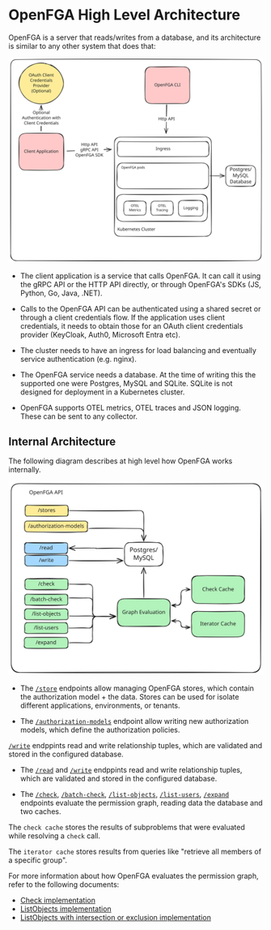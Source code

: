 # OpenFGA High Level Architecture

OpenFGA is a server that reads/writes from a database, and its architecture is similar to any other system that does that:

![basic_architecture](deployment.svg)

- The client application is a service that calls OpenFGA. It can call it using the gRPC API or the HTTP API directly, or through OpenFGA's SDKs (JS, Python, Go, Java, .NET). 

- Calls to the OpenFGA API can be authenticated using a shared secret or through a client credentials flow. If the application uses client credentials, it needs to obtain those for an OAuth client credentials provider (KeyCloak, Auth0, Microsoft Entra etc). 

- The cluster needs to have an ingress for load balancing and eventually service authentication (e.g. nginx).

- The OpenFGA service needs a database. At the time of writing this the supported one were Postgres, MySQL and SQLite. SQLite is not designed for deployment in a Kubernetes cluster.
- OpenFGA supports OTEL metrics, OTEL traces and JSON logging. These can be sent to any collector.

## Internal Architecture

The following diagram describes at high level how OpenFGA works internally. 

![internals](internals.svg)

- The [`/store`](https://openfga.dev/api/service#/Stores/CreateStore) endpoints allow managing OpenFGA stores, which contain the authorization model + the data. Stores can be used for isolate different applications, environments, or tenants.

- The [`/authorization-models`](https://openfga.dev/api/service#/Authorization%20Models/WriteAuthorizationModel) endpoint allow writing new authorization models, which define the authorization policies.

 [`/write`](https://openfga.dev/api/service#/Relationship%20Tuples/Write) endppints read and write relationship tuples, which are validated and stored in the configured database.

- The [`/read`](https://openfga.dev/api/service#/Relationship%20Tuples/Read) and [`/write`](https://openfga.dev/api/service#/Relationship%20Tuples/Write) endppints read and write relationship tuples, which are validated and stored in the configured database.

- The [`/check`](https://openfga.dev/api/service#/Relationship%20Queries/Check), [`/batch-check`](https://openfga.dev/api/service#/Relationship%20Queries/BatchCheck), [`/list-objects`](https://openfga.dev/api/service#/Relationship%20Queries/ListObjects), [`/list-users`](https://openfga.dev/api/service#/Relationship%20Queries/ListUsers), [`/expand`](https://openfga.dev/api/service#/Relationship%20Queries/Expand) endpoints evaluate the permission graph, reading data the database and two caches.

The `check cache` stores the results of subproblems that were evaluated while resolving a `check` call.

The `iterator cache` stores results from queries like "retrieve all members of a specific group".

For more information about how OpenFGA evaluates the permission graph, refer to the following documents:

- [Check implementation](../check/README.md)
- [ListObjects implementation](../check/README.md)
- [ListObjects with intersection or exclusion implementation ](../list_objects/example_with_intersection_or_exclusion/example.md)

